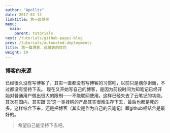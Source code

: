 ```yaml
---
author: "Apollts"
date: 2017-02-12
linktitle: 第一篇博客
menu:
  main:
    parent: tutorials
next: /tutorials/github-pages-blog
prev: /tutorials/automated-deployments
title: 第一篇博客，此博客的目的
weight: 10
---
```


### **博客的来源**

已经很久没有写博客了，其实一直都没有写博客的习惯吧，以前只是偶尔谢谢，不过都没有坚持下去。
现在又开始写自己的博客，是因为前段时间为知笔记已经开始对普通用户做出很大的限制——不能联网使用。这样已经失去了云笔记的功能，其次在国内，其实跟‘云’这一类挂钩的产品其实很难生存下去，最后也都是死的多。这样综合下来，还是把博客（其实是作为自己的云笔记）跟github相结合是最好的。


 
> 希望自己能坚持下去吧。

